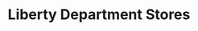 ---
title: "Liberty Department Stores"
url: /ridgewood/liberty-department-stores/
shop: Warenhaus
---